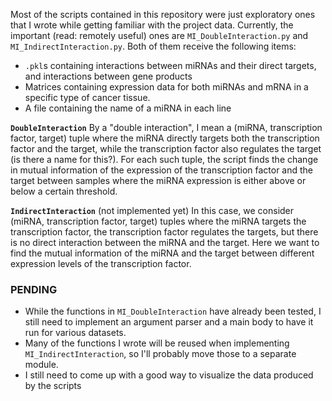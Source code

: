 Most of the scripts contained in this repository were just exploratory ones that I wrote while getting familiar with the project data. Currently, the important (read: remotely useful) ones are `MI_DoubleInteraction.py` and `MI_IndirectInteraction.py`. Both of them receive the following items:
* `.pkl`s containing interactions between miRNAs and their direct targets, and interactions between gene products
* Matrices containing expression data for both miRNAs and mRNA in a specific type of cancer tissue.
* A file containing the name of a miRNA in each line

**`DoubleInteraction`** By a "double interaction", I mean a (miRNA, transcription factor, target) tuple where the miRNA directly targets both the transcription factor and the target, while the transcription factor also regulates the target (is there a name for this?). For each such tuple, the script finds the change in mutual information of the expression of the transcription factor and the target between samples where the miRNA expression is either above or below a certain threshold.   

**`IndirectInteraction`** (not implemented yet) In this case, we consider (miRNA, transcription factor, target) tuples where the miRNA targets the transcription factor, the transcription factor regulates the targets, but there is no direct interaction between the miRNA and the target. Here we want to find the mutual information of the miRNA and the target between different expression levels of the transcription factor.


### PENDING ###
* While the functions in `MI_DoubleInteraction` have already been tested, I still need to implement an argument parser and a main body to have it run for various datasets.
* Many of the functions I wrote will be reused when implementing `MI_IndirectInteraction`, so I'll probably move those to a separate module.
* I still need to come up with a good way to visualize the data produced by the scripts